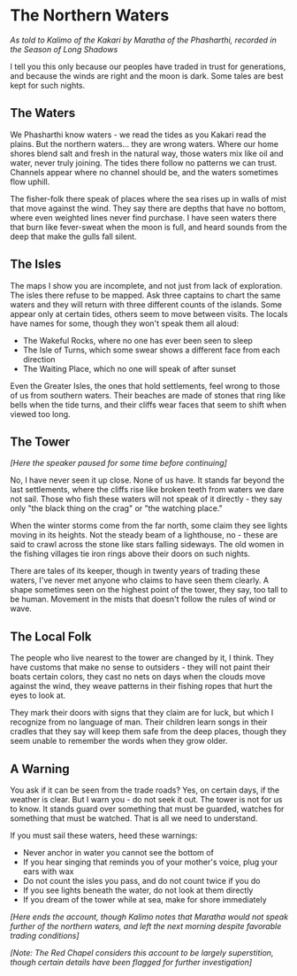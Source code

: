 # The Northern Waters

_As told to Kalimo of the Kakari by Maratha of the Phasharthi, recorded in the Season of Long Shadows_

I tell you this only because our peoples have traded in trust for generations, and because the winds are right and the moon is dark. Some tales are best kept for such nights.

## The Waters

We Phasharthi know waters - we read the tides as you Kakari read the plains. But the northern waters... they are wrong waters. Where our home shores blend salt and fresh in the natural way, those waters mix like oil and water, never truly joining. The tides there follow no patterns we can trust. Channels appear where no channel should be, and the waters sometimes flow uphill.

The fisher-folk there speak of places where the sea rises up in walls of mist that move against the wind. They say there are depths that have no bottom, where even weighted lines never find purchase. I have seen waters there that burn like fever-sweat when the moon is full, and heard sounds from the deep that make the gulls fall silent.

## The Isles

The maps I show you are incomplete, and not just from lack of exploration. The isles there refuse to be mapped. Ask three captains to chart the same waters and they will return with three different counts of the islands. Some appear only at certain tides, others seem to move between visits. The locals have names for some, though they won't speak them all aloud:

- The Wakeful Rocks, where no one has ever been seen to sleep
- The Isle of Turns, which some swear shows a different face from each direction
- The Waiting Place, which no one will speak of after sunset

Even the Greater Isles, the ones that hold settlements, feel wrong to those of us from southern waters. Their beaches are made of stones that ring like bells when the tide turns, and their cliffs wear faces that seem to shift when viewed too long.

## The Tower

_[Here the speaker paused for some time before continuing]_

No, I have never seen it up close. None of us have. It stands far beyond the last settlements, where the cliffs rise like broken teeth from waters we dare not sail. Those who fish these waters will not speak of it directly - they say only "the black thing on the crag" or "the watching place."

When the winter storms come from the far north, some claim they see lights moving in its heights. Not the steady beam of a lighthouse, no - these are said to crawl across the stone like stars falling sideways. The old women in the fishing villages tie iron rings above their doors on such nights.

There are tales of its keeper, though in twenty years of trading these waters, I've never met anyone who claims to have seen them clearly. A shape sometimes seen on the highest point of the tower, they say, too tall to be human. Movement in the mists that doesn't follow the rules of wind or wave.

## The Local Folk

The people who live nearest to the tower are changed by it, I think. They have customs that make no sense to outsiders - they will not paint their boats certain colors, they cast no nets on days when the clouds move against the wind, they weave patterns in their fishing ropes that hurt the eyes to look at.

They mark their doors with signs that they claim are for luck, but which I recognize from no language of man. Their children learn songs in their cradles that they say will keep them safe from the deep places, though they seem unable to remember the words when they grow older.

## A Warning

You ask if it can be seen from the trade roads? Yes, on certain days, if the weather is clear. But I warn you - do not seek it out. The tower is not for us to know. It stands guard over something that must be guarded, watches for something that must be watched. That is all we need to understand.

If you must sail these waters, heed these warnings:

- Never anchor in water you cannot see the bottom of
- If you hear singing that reminds you of your mother's voice, plug your ears with wax
- Do not count the isles you pass, and do not count twice if you do
- If you see lights beneath the water, do not look at them directly
- If you dream of the tower while at sea, make for shore immediately

_[Here ends the account, though Kalimo notes that Maratha would not speak further of the northern waters, and left the next morning despite favorable trading conditions]_

_[Note: The Red Chapel considers this account to be largely superstition, though certain details have been flagged for further investigation]_
